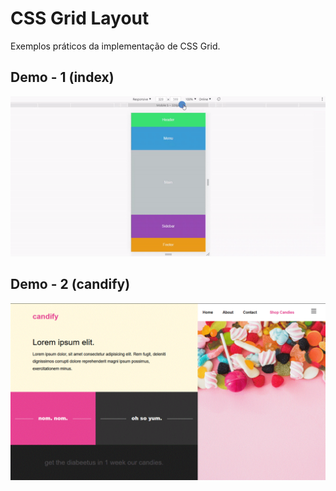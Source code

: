 # CSS Grid Layout
Exemplos práticos da implementação de CSS Grid.  


## Demo - 1 (index)
![](images/demo.gif)  


## Demo - 2 (candify)
![](images/demo-2.gif)
